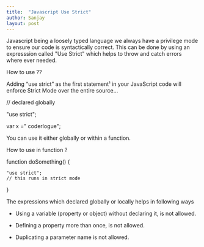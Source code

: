 ```yaml
---
title:  "Javascript Use Strict"
author: Sanjay
layout: post
---
```


Javascript being a loosely typed language we always have a privilege mode to ensure our code is syntactically correct.
This can be done by using  an expresssion called "Use Strict" which helps to throw and catch errors where ever needed.


How to use ??

Adding “use strict” as the first statement¹ in your JavaScript code will enforce Strict Mode over the entire source…


// declared globally 

"use strict";

var x =" coderlogue";

You can use it either globally or within a function. 

How to use in function ?

function doSomething() {

    "use strict";
    // this runs in strict mode
    
}


The expressions which declared globally or locally  helps in following ways 

* Using a variable (property or object) without declaring it, is not allowed.

* Defining a property more than once, is not allowed.

* Duplicating a parameter name is not allowed.


